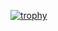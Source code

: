 [![trophy](https://github-profile-trophy.vercel.app/?username=RikiyaFujii&theme=flat)](https://github.com/ryo-ma/github-profile-trophy)


